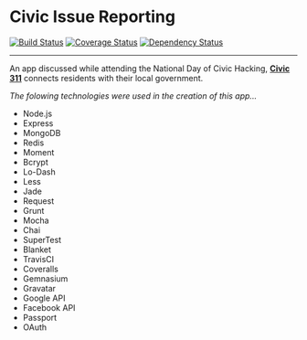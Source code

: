 Civic Issue Reporting
========================


[![Build Status](https://travis-ci.org/AimeeKnight/Civic311.svg?branch=master)](https://travis-ci.org/AimeeKnight/Civic311)
[![Coverage Status](https://coveralls.io/repos/AimeeKnight/Civic311/badge.png)](https://coveralls.io/r/AimeeKnight/Civic311)
[![Dependency Status](https://gemnasium.com/AimeeKnight/Civic311.svg)](https://gemnasium.com/AimeeKnight/Civic311)

- - -
<p>An app discussed while attending the National Day of Civic Hacking, <a href='aimeemarieknight.com'><strong>Civic 311</strong></a> connects residents with their local government.</p>

_The folowing technologies were used in the creation of this app..._
- Node.js
- Express
- MongoDB
- Redis
- Moment
- Bcrypt
- Lo-Dash
- Less
- Jade
- Request
- Grunt
- Mocha
- Chai
- SuperTest
- Blanket
- TravisCI
- Coveralls
- Gemnasium
- Gravatar
- Google API
- Facebook API
- Passport
- OAuth
